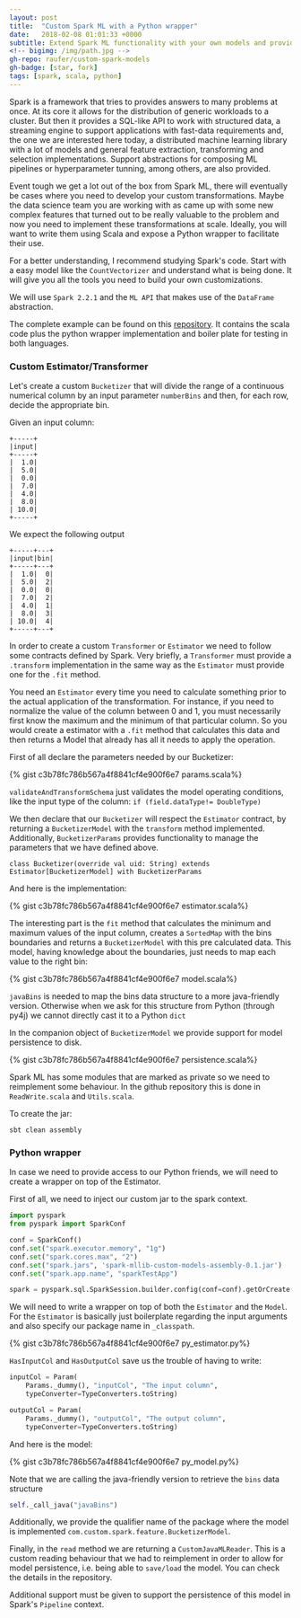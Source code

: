 ```yaml
---
layout: post
title:  "Custom Spark ML with a Python wrapper"
date:   2018-02-08 01:01:33 +0000
subtitle: Extend Spark ML functionality with your own models and provide access from python
<!-- bigimg: /img/path.jpg -->
gh-repo: raufer/custom-spark-models
gh-badge: [star, fork]
tags: [spark, scala, python]
---
```


Spark is a framework that tries to provides answers to many problems at once. At its core it allows for the distribution of generic workloads to a cluster. But then it provides a SQL-like API to work with structured data, a streaming engine to support applications with fast-data requirements and, the one we are interested here today, a distributed machine learning library with a lot of models and general feature extraction, transforming and selection implementations. Support abstractions for composing ML pipelines or hyperparameter tunning, among others, are also provided.

Event tough we get a lot out of the box from Spark ML, there will eventually be cases where you need to develop your custom transformations. Maybe the data science team you are working with as came up with some new complex features that turned out to be really valuable to the problem and now you need to implement these transformations at scale. Ideally, you will want to write them using Scala and expose a Python wrapper to facilitate their use.

For a better understanding, I recommend studying Spark's code. Start with a easy model like the `CountVectorizer` and understand what is being done. It will give you all the tools you need to build your own customizations.

We will use `Spark 2.2.1` and the `ML API` that makes use of the `DataFrame` abstraction.

The complete example can be found on this [repository][repo]. It contains the scala code plus the python wrapper implementation and boiler plate for testing in both languages.

### Custom Estimator/Transformer

Let's create a custom `Bucketizer` that will divide the range of a continuous numerical column by an input parameter `numberBins` and then, for each row, decide the appropriate bin.

Given an input column:
```
+-----+
|input|
+-----+
|  1.0|
|  5.0|
|  0.0|
|  7.0|
|  4.0|
|  8.0|
| 10.0|
+-----+
```

We expect the following output

```
+-----+---+
|input|bin|
+-----+---+
|  1.0|  0|
|  5.0|  2|
|  0.0|  0|
|  7.0|  2|
|  4.0|  1|
|  8.0|  3|
| 10.0|  4|
+-----+---+
```

In order to create a custom `Transformer` or `Estimator` we need to follow some contracts defined by Spark. Very briefly, a `Transformer` must provide a `.transform` implementation in the same way as the `Estimator` must provide one for the `.fit` method.

You need an `Estimator` every time you need to calculate something prior to the actual application of the transformation. For instance, if you need to normalize the value of the column between 0 and 1, you must necessarily first know the maximum and the minimum of that particular column. So you would create a estimator with a `.fit` method that calculates this data and then returns a Model that already has all it needs to apply the operation.

First of all declare the parameters needed by our Bucketizer:

{% gist c3b78fc786b567a4f8841cf4e900f6e7 params.scala%}

`validateAndTransformSchema` just validates the model operating conditions, like the input type of the column: `if (field.dataType!= DoubleType)`


We then declare that our `Bucketizer` will respect the `Estimator` contract, by returning a `BucketizerModel` with the `transform` method implemented. Additionally, `BucketizerParams` provides functionality to manage the parameters that we have defined above.

```
class Bucketizer(override val uid: String) extends Estimator[BucketizerModel] with BucketizerParams
```

And here is the implementation:


{% gist c3b78fc786b567a4f8841cf4e900f6e7 estimator.scala%}


The interesting part is the `fit` method that calculates the minimum and maximum values of the input column, creates a `SortedMap` with the bins boundaries and returns a `BucketizerModel` with this pre calculated data. This model, having knowledge about the boundaries, just needs to map each value to the right bin:


{% gist c3b78fc786b567a4f8841cf4e900f6e7 model.scala%}

`javaBins` is needed to map the bins data structure to a more java-friendly version. Otherwise when we ask for this structure from Python (through py4j) we cannot directly cast it to a Python `dict`

In the companion object of `BucketizerModel` we provide support for model persistence to disk.

{% gist c3b78fc786b567a4f8841cf4e900f6e7 persistence.scala%}


Spark ML has some modules that are marked as private so we need to reimplement some behaviour. In the github repository this is done in `ReadWrite.scala` and `Utils.scala`.

To create the jar:

```
sbt clean assembly
```

### Python wrapper

In case we need to provide access to our Python friends, we will need to create a wrapper on top of the Estimator.

First of all, we need to inject our custom jar to the spark context.

```python
import pyspark
from pyspark import SparkConf

conf = SparkConf()
conf.set("spark.executor.memory", "1g")
conf.set("spark.cores.max", "2")
conf.set("spark.jars", 'spark-mllib-custom-models-assembly-0.1.jar')
conf.set("spark.app.name", "sparkTestApp")

spark = pyspark.sql.SparkSession.builder.config(conf=conf).getOrCreate()
```

We will need to write a wrapper on top of both the `Estimator` and the `Model`. For the `Estimator` is basically just boilerplate regarding the input arguments and also specify our package name in `_classpath`.

{% gist c3b78fc786b567a4f8841cf4e900f6e7 py_estimator.py%}

`HasInputCol` and `HasOutputCol` save us the trouble of having to write:

```python
inputCol = Param(
    Params._dummy(), "inputCol", "The input column",
    typeConverter=TypeConverters.toString)

outputCol = Param(
    Params._dummy(), "outputCol", "The output column",
    typeConverter=TypeConverters.toString)
```

And here is the model:

{% gist c3b78fc786b567a4f8841cf4e900f6e7 py_model.py%}

Note that we are calling the java-friendly version to retrieve the `bins` data structure

```python
self._call_java("javaBins")
```

Additionally, we provide the qualifier name of the package where the model is implemented `com.custom.spark.feature.BucketizerModel`.

Finally, in the `read` method we are returning a `CustomJavaMLReader`. This is a custom reading behaviour that we had to reimplement in order to allow for model persistence, i.e. being able to `save/load` the model. You can check the details in the repository.

Additional support must be given to support the persistence of this model in Spark's `Pipeline` context.


<!-- ![Crepe](http://s3-media3.fl.yelpcdn.com/bphoto/cQ1Yoa75m2yUFFbY2xwuqw/348s.jpg) -->

[repo]: https://github.com/raufer/custom-spark-models
